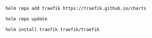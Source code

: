 ```bash
helm repo add traefik https://traefik.github.io/charts
```
```bash
helm repo update
```
```bash
helm install traefik traefik/traefik
```
